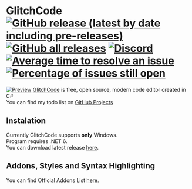 # GlitchCode [![GitHub release (latest by date including pre-releases)](https://img.shields.io/github/v/release/MichixYT/GlitchCode?include_prereleases&label=latest%20release)](https://github.com/MichixYT/GlitchCode/releases/latest) [![GitHub all releases](https://img.shields.io/github/downloads/MichixYT/GlitchCode/total?label=total%20downloads)](#) [![Discord](https://img.shields.io/discord/808809804469895208)](https://discord.gg/2dv42hZTC7) [![Average time to resolve an issue](http://isitmaintained.com/badge/resolution/MichixYT/GlitchCode.svg)](#) [![Percentage of issues still open](http://isitmaintained.com/badge/open/MichixYT/GlitchCode.svg)](#)
[![Preview](https://i.imgur.com/mXtKhU9.png)](#)
[GlitchCode](https://github.com/MichixYT/GlitchCode) is free, open source, modern code editor created in C#<br>
You can find my todo list on [GitHub Projects](https://github.com/MichixYT/GlitchCode/projects/1)
## Instalation
Currently GlitchCode supports **only** Windows.<br>
Program requires .NET 6.<br>
You can download latest release [here](https://github.com/MichixYT/GlitchCode/releases/latest).
## Addons, Styles and Syntax Highlighting
You can find Official Addons List [here](https://github.com/MichixYT/GlitchCode/wiki/Official-Addons-List).
